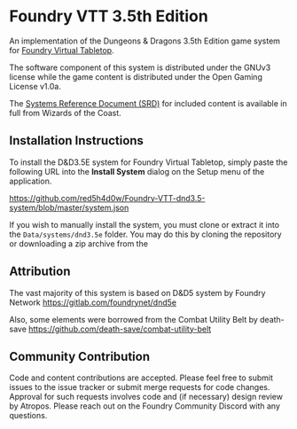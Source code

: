 # Foundry VTT 3.5th Edition

An implementation of the Dungeons & Dragons 3.5th Edition game system for [Foundry Virtual Tabletop](http://foundryvtt.com).

The software component of this system is distributed under the GNUv3 license while the game content is distributed
under the Open Gaming License v1.0a.

The [Systems Reference Document (SRD)](http://media.wizards.com/2016/downloads/DND/SRD-OGL_V5.1.pdf) for included
content is available in full from Wizards of the Coast.

## Installation Instructions

To install the D&D3.5E system for Foundry Virtual Tabletop, simply paste the following URL into the **Install System**
dialog on the Setup menu of the application.

https://github.com/red5h4d0w/Foundry-VTT-dnd3.5-system/blob/master/system.json

If you wish to manually install the system, you must clone or extract it into the ``Data/systems/dnd3.5e`` folder. You
may do this by cloning the repository or downloading a zip archive from the

## Attribution

The vast majority of this system is based on D&D5 system by Foundry Network 
https://gitlab.com/foundrynet/dnd5e

Also, some elements were borrowed from the Combat Utility Belt by death-save
https://github.com/death-save/combat-utility-belt

## Community Contribution

Code and content contributions are accepted. Please feel free to submit issues to the issue tracker or submit merge
requests for code changes. Approval for such requests involves code and (if necessary) design review by Atropos. Please
reach out on the Foundry Community Discord with any questions.
